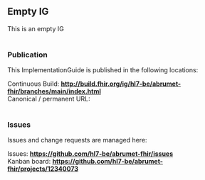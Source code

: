Empty IG
---
This is an empty IG
<br> </br>
###
### Publication
This ImplementationGuide is published in the following locations:

Continuous Build: __http://build.fhir.org/ig/hl7-be/abrumet-fhir/branches/main/index.html__  
Canonical / permanent URL: 
<br> </br>

### Issues
Issues and change requests are managed here:  

Issues:  __https://github.com/hl7-be/abrumet-fhir/issues__  
Kanban board:  __https://github.com/hl7-be/abrumet-fhir/projects/12340073__  

